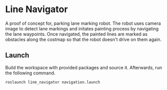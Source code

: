 # Line Navigator

A proof of concept for, parking lane marking robot. The robot uses camera image to detect lane markings and initates painting process by navigating the lane waypoints. Once navigated, the painted lines are marked as obstacles along the costmap so that the robot doesn't drive on them again.

## Launch

Build the workspace with provided packages and source it. Afterwards, run the following command.

```
roslaunch line_navigator navigation.launch
```